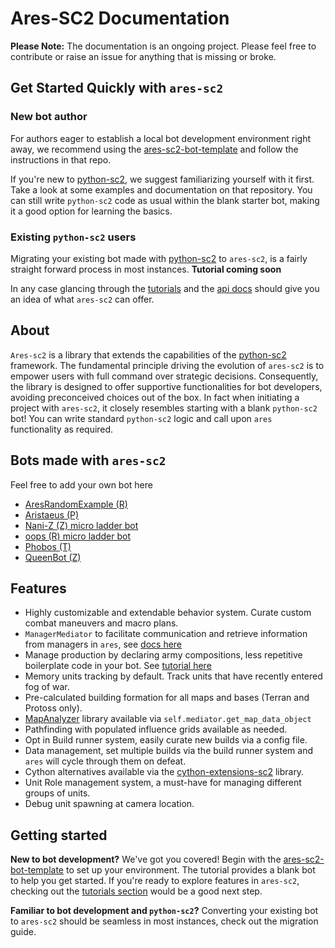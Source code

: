 # Ares-SC2 Documentation

<b>Please Note:</b> The documentation is an ongoing project. 
Please feel free to contribute or raise an issue for anything that is missing or broke.

## Get Started Quickly with `ares-sc2`
### New bot author
For authors eager to establish a local bot development environment right away, we 
recommend using the [ares-sc2-bot-template](https://github.com/AresSC2/ares-sc2-bot-template) and
follow the instructions in that repo. 

If you're new to
[python-sc2](https://github.com/BurnySc2/python-sc2),
we suggest familiarizing yourself with it first.
Take a look at some examples and documentation on that repository. You can still write `python-sc2` code as
usual within the blank starter bot, making it a good option for learning the basics.

### Existing `python-sc2` users
Migrating your existing bot made with [python-sc2](https://github.com/BurnySc2/python-sc2) to `ares-sc2`,
is a fairly straight forward process in most instances. <b>Tutorial coming soon</b>

In any case glancing through the [tutorials](tutorials/index.md) and
the [api docs](api_reference/index.md) should give you an idea of what `ares-sc2` can offer.


## About
`Ares-sc2` is a library that extends the capabilities of the
[python-sc2](https://github.com/BurnySc2/python-sc2) framework. The fundamental principle driving the evolution of 
`ares-sc2` is to empower users with full command over strategic decisions.
Consequently, the library is designed to offer supportive functionalities for bot developers, 
avoiding preconceived choices out of the box. In fact when initiating a project with `ares-sc2`, it closely 
resembles starting with a blank `python-sc2` bot! You can write standard `python-sc2` logic and call upon
`ares` functionality as required.

## Bots made with `ares-sc2`
Feel free to add your own bot here

 - [AresRandomExample (R)](https://github.com/AresSC2/ares-random-example)
 - [Aristaeus (P)](https://github.com/august-k/Aristaeus)
 - [Nani-Z (Z) micro ladder bot](https://github.com/DrekkSama/Nani-Z)
 - [oops (R) micro ladder bot](https://github.com/raspersc2/oops)
 - [Phobos (T)](https://github.com/AresSC2/phobos)
 - [QueenBot (Z)](https://github.com/AresSC2/QueenBot)
 

## Features

 - Highly customizable and extendable behavior system. Curate custom combat maneuvers and macro plans.
 - `ManagerMediator` to facilitate communication and retrieve information from managers in `ares`, 
see [docs here](api_reference/manager_mediator.md)
 - Manage production by declaring army compositions, less repetitive boilerplate code in your bot. See
[tutorial here](tutorials/managing_production.md)
 - Memory units tracking by default. Track units that have recently entered fog of war.
 - Pre-calculated building formation for all maps and bases (Terran and Protoss only).
 - [MapAnalyzer](https://github.com/spudde123/SC2MapAnalysis/tree/develop) library available 
via `self.mediator.get_map_data_object`
 - Pathfinding with populated influence grids available as needed.
 - Opt in Build runner system, easily curate new builds via a config file.
 - Data management, set multiple builds via the build runner system and `ares` will cycle through them on defeat.
 - Cython alternatives available via the [cython-extensions-sc2](https://github.com/AresSC2/cython-extensions-sc2) library.
 - Unit Role management system, a must-have for managing different groups of units.
 - Debug unit spawning at camera location.

## Getting started
<b>New to bot development?</b> We've got you covered! Begin with the
[ares-sc2-bot-template](https://github.com/AresSC2/ares-sc2-bot-template) to set up your environment. 
The tutorial provides a blank bot to help you get started. 
If you're ready to explore features in `ares-sc2`, checking out the [tutorials section](./tutorials/index.md) would
be a good next step.

<b>Familiar to bot development and `python-sc2`?</b> Converting your existing bot to `ares-sc2` should be
seamless in most instances, check out the migration guide.
